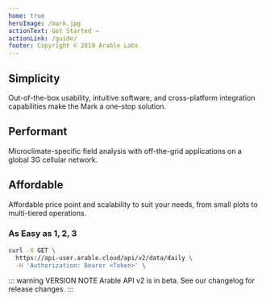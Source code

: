 ```yaml
---
home: true
heroImage: /mark.jpg
actionText: Get Started →
actionLink: /guide/
footer: Copyright © 2019 Arable Labs
---
```


<!-- <div style="text-align: center">
  <Bit/>
</div> -->

<div class="features">
  <div class="feature">
    <h2>Simplicity</h2>
    <p>Out-of-the-box usability, intuitive software, and cross-platform integration capabilities make the Mark a one-stop solution.</p>
  </div>
  <div class="feature">
    <h2>Performant</h2>
    <p>Microclimate-specific field analysis with off-the-grid applications on a global 3G cellular network.</p>
  </div>
  <div class="feature">
    <h2>Affordable</h2>
    <p>Affordable price point and scalability to suit your needs, from small plots to multi-tiered operations.</p>
  </div>
</div>

### As Easy as 1, 2, 3

``` bash
curl -X GET \
  https://api-user.arable.cloud/api/v2/data/daily \
  -H 'Authorization: Bearer <Token>' \
```

::: warning VERSION NOTE
Arable API v2 is in beta. See our changelog for release changes.
:::
